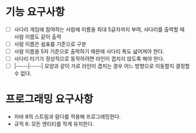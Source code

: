 # 기능 요구사항
-[ ] 사다리 게임에 참여하는 사람에 이름을 최대 5글자까지 부여, 사다리를 출력할 때 사람 이름도 같이 출력
-[ ] 사람 이름은 쉼표를 기준으로 구분
-[ ] 사람 이름을 5자 기준으로 출력하기 때문에 사다리 폭도 넓어져야 한다.
-[ ] 사다리 타기가 정상적으로 동작하려면 라인이 겹치지 않도록 해야 한다.
-[ ] |-----|-----| 모양과 같이 가로 라인이 겹치는 경우 어느 방향으로 이동할지 결정할 수 없다.

# 프로그래밍 요구사항
- 자바 8의 스트림과 람다를 적용해 프로그래밍한다.
- 규칙 6: 모든 엔티티를 작게 유지한다.